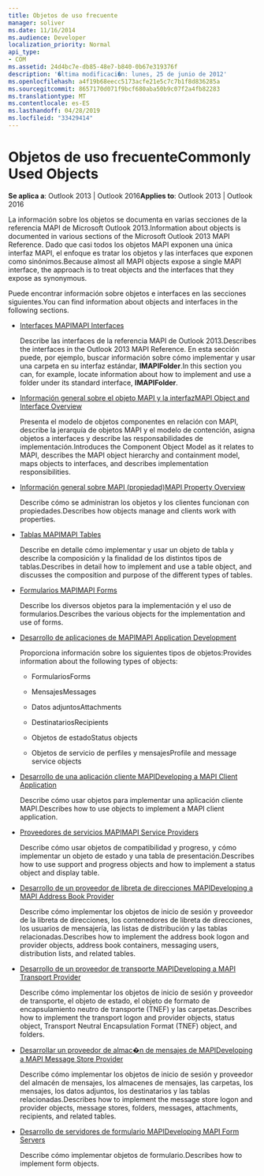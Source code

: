 ```yaml
---
title: Objetos de uso frecuente
manager: soliver
ms.date: 11/16/2014
ms.audience: Developer
localization_priority: Normal
api_type:
- COM
ms.assetid: 24d4bc7e-db85-48e7-b840-0b67e319376f
description: '�ltima modificaci�n: lunes, 25 de junio de 2012'
ms.openlocfilehash: a4f19b68eecc5173acfe21e5c7c7b1f8d836285a
ms.sourcegitcommit: 8657170d071f9bcf680aba50b9c07f2a4fb82283
ms.translationtype: MT
ms.contentlocale: es-ES
ms.lasthandoff: 04/28/2019
ms.locfileid: "33429414"
---
```

# <a name="commonly-used-objects"></a><span data-ttu-id="bf0b2-103">Objetos de uso frecuente</span><span class="sxs-lookup"><span data-stu-id="bf0b2-103">Commonly Used Objects</span></span>

  
  
<span data-ttu-id="bf0b2-104">**Se aplica a**: Outlook 2013 | Outlook 2016</span><span class="sxs-lookup"><span data-stu-id="bf0b2-104">**Applies to**: Outlook 2013 | Outlook 2016</span></span> 
  
<span data-ttu-id="bf0b2-105">La información sobre los objetos se documenta en varias secciones de la referencia MAPI de Microsoft Outlook 2013.</span><span class="sxs-lookup"><span data-stu-id="bf0b2-105">Information about objects is documented in various sections of the Microsoft Outlook 2013 MAPI Reference.</span></span> <span data-ttu-id="bf0b2-106">Dado que casi todos los objetos MAPI exponen una única interfaz MAPI, el enfoque es tratar los objetos y las interfaces que exponen como sinónimos.</span><span class="sxs-lookup"><span data-stu-id="bf0b2-106">Because almost all MAPI objects expose a single MAPI interface, the approach is to treat objects and the interfaces that they expose as synonymous.</span></span>
  
<span data-ttu-id="bf0b2-107">Puede encontrar información sobre objetos e interfaces en las secciones siguientes.</span><span class="sxs-lookup"><span data-stu-id="bf0b2-107">You can find information about objects and interfaces in the following sections.</span></span>
  
- [<span data-ttu-id="bf0b2-108">Interfaces MAPI</span><span class="sxs-lookup"><span data-stu-id="bf0b2-108">MAPI Interfaces</span></span>](mapi-interfaces.md)
    
    <span data-ttu-id="bf0b2-109">Describe las interfaces de la referencia MAPI de Outlook 2013.</span><span class="sxs-lookup"><span data-stu-id="bf0b2-109">Describes the interfaces in the Outlook 2013 MAPI Reference.</span></span> <span data-ttu-id="bf0b2-110">En esta sección puede, por ejemplo, buscar información sobre cómo implementar y usar una carpeta en su interfaz estándar, **IMAPIFolder**.</span><span class="sxs-lookup"><span data-stu-id="bf0b2-110">In this section you can, for example, locate information about how to implement and use a folder under its standard interface, **IMAPIFolder**.</span></span>
    
- [<span data-ttu-id="bf0b2-111">Información general sobre el objeto MAPI y la interfaz</span><span class="sxs-lookup"><span data-stu-id="bf0b2-111">MAPI Object and Interface Overview</span></span>](mapi-object-and-interface-overview.md)
    
    <span data-ttu-id="bf0b2-112">Presenta el modelo de objetos componentes en relación con MAPI, describe la jerarquía de objetos MAPI y el modelo de contención, asigna objetos a interfaces y describe las responsabilidades de implementación.</span><span class="sxs-lookup"><span data-stu-id="bf0b2-112">Introduces the Component Object Model as it relates to MAPI, describes the MAPI object hierarchy and containment model, maps objects to interfaces, and describes implementation responsibilities.</span></span>
    
- [<span data-ttu-id="bf0b2-113">Información general sobre MAPI (propiedad)</span><span class="sxs-lookup"><span data-stu-id="bf0b2-113">MAPI Property Overview</span></span>](mapi-property-overview.md)
    
    <span data-ttu-id="bf0b2-114">Describe cómo se administran los objetos y los clientes funcionan con propiedades.</span><span class="sxs-lookup"><span data-stu-id="bf0b2-114">Describes how objects manage and clients work with properties.</span></span>
    
- [<span data-ttu-id="bf0b2-115">Tablas MAPI</span><span class="sxs-lookup"><span data-stu-id="bf0b2-115">MAPI Tables</span></span>](mapi-tables.md)
    
    <span data-ttu-id="bf0b2-116">Describe en detalle cómo implementar y usar un objeto de tabla y describe la composición y la finalidad de los distintos tipos de tablas.</span><span class="sxs-lookup"><span data-stu-id="bf0b2-116">Describes in detail how to implement and use a table object, and discusses the composition and purpose of the different types of tables.</span></span>
    
- [<span data-ttu-id="bf0b2-117">Formularios MAPI</span><span class="sxs-lookup"><span data-stu-id="bf0b2-117">MAPI Forms</span></span>](mapi-forms.md)
    
    <span data-ttu-id="bf0b2-118">Describe los diversos objetos para la implementación y el uso de formularios.</span><span class="sxs-lookup"><span data-stu-id="bf0b2-118">Describes the various objects for the implementation and use of forms.</span></span>
    
- [<span data-ttu-id="bf0b2-119">Desarrollo de aplicaciones de MAPI</span><span class="sxs-lookup"><span data-stu-id="bf0b2-119">MAPI Application Development</span></span>](mapi-application-development.md)
    
    <span data-ttu-id="bf0b2-120">Proporciona información sobre los siguientes tipos de objetos:</span><span class="sxs-lookup"><span data-stu-id="bf0b2-120">Provides information about the following types of objects:</span></span>
    
  - <span data-ttu-id="bf0b2-121">Formularios</span><span class="sxs-lookup"><span data-stu-id="bf0b2-121">Forms</span></span>
    
  - <span data-ttu-id="bf0b2-122">Mensajes</span><span class="sxs-lookup"><span data-stu-id="bf0b2-122">Messages</span></span>
    
  - <span data-ttu-id="bf0b2-123">Datos adjuntos</span><span class="sxs-lookup"><span data-stu-id="bf0b2-123">Attachments</span></span>
    
  - <span data-ttu-id="bf0b2-124">Destinatarios</span><span class="sxs-lookup"><span data-stu-id="bf0b2-124">Recipients</span></span>
    
  - <span data-ttu-id="bf0b2-125">Objetos de estado</span><span class="sxs-lookup"><span data-stu-id="bf0b2-125">Status objects</span></span>
    
  - <span data-ttu-id="bf0b2-126">Objetos de servicio de perfiles y mensajes</span><span class="sxs-lookup"><span data-stu-id="bf0b2-126">Profile and message service objects</span></span>
    
- [<span data-ttu-id="bf0b2-127">Desarrollo de una aplicación cliente MAPI</span><span class="sxs-lookup"><span data-stu-id="bf0b2-127">Developing a MAPI Client Application</span></span>](developing-a-mapi-client-application.md)
    
    <span data-ttu-id="bf0b2-128">Describe cómo usar objetos para implementar una aplicación cliente MAPI.</span><span class="sxs-lookup"><span data-stu-id="bf0b2-128">Describes how to use objects to implement a MAPI client application.</span></span>
    
- [<span data-ttu-id="bf0b2-129">Proveedores de servicios MAPI</span><span class="sxs-lookup"><span data-stu-id="bf0b2-129">MAPI Service Providers</span></span>](mapi-service-providers.md)
    
    <span data-ttu-id="bf0b2-130">Describe cómo usar objetos de compatibilidad y progreso, y cómo implementar un objeto de estado y una tabla de presentación.</span><span class="sxs-lookup"><span data-stu-id="bf0b2-130">Describes how to use support and progress objects and how to implement a status object and display table.</span></span>
    
- [<span data-ttu-id="bf0b2-131">Desarrollo de un proveedor de libreta de direcciones MAPI</span><span class="sxs-lookup"><span data-stu-id="bf0b2-131">Developing a MAPI Address Book Provider</span></span>](developing-a-mapi-address-book-provider.md)
    
    <span data-ttu-id="bf0b2-132">Describe cómo implementar los objetos de inicio de sesión y proveedor de la libreta de direcciones, los contenedores de libreta de direcciones, los usuarios de mensajería, las listas de distribución y las tablas relacionadas.</span><span class="sxs-lookup"><span data-stu-id="bf0b2-132">Describes how to implement the address book logon and provider objects, address book containers, messaging users, distribution lists, and related tables.</span></span>
    
- [<span data-ttu-id="bf0b2-133">Desarrollo de un proveedor de transporte MAPI</span><span class="sxs-lookup"><span data-stu-id="bf0b2-133">Developing a MAPI Transport Provider</span></span>](developing-a-mapi-transport-provider.md)
    
    <span data-ttu-id="bf0b2-134">Describe cómo implementar los objetos de inicio de sesión y proveedor de transporte, el objeto de estado, el objeto de formato de encapsulamiento neutro de transporte (TNEF) y las carpetas.</span><span class="sxs-lookup"><span data-stu-id="bf0b2-134">Describes how to implement the transport logon and provider objects, status object, Transport Neutral Encapsulation Format (TNEF) object, and folders.</span></span>
    
- [<span data-ttu-id="bf0b2-135">Desarrollar un proveedor de almac�n de mensajes de MAPI</span><span class="sxs-lookup"><span data-stu-id="bf0b2-135">Developing a MAPI Message Store Provider</span></span>](developing-a-mapi-message-store-provider.md)
    
    <span data-ttu-id="bf0b2-136">Describe cómo implementar los objetos de inicio de sesión y proveedor del almacén de mensajes, los almacenes de mensajes, las carpetas, los mensajes, los datos adjuntos, los destinatarios y las tablas relacionadas.</span><span class="sxs-lookup"><span data-stu-id="bf0b2-136">Describes how to implement the message store logon and provider objects, message stores, folders, messages, attachments, recipients, and related tables.</span></span>
    
- [<span data-ttu-id="bf0b2-137">Desarrollo de servidores de formulario MAPI</span><span class="sxs-lookup"><span data-stu-id="bf0b2-137">Developing MAPI Form Servers</span></span>](developing-mapi-form-servers.md)
    
    <span data-ttu-id="bf0b2-138">Describe cómo implementar objetos de formulario.</span><span class="sxs-lookup"><span data-stu-id="bf0b2-138">Describes how to implement form objects.</span></span>
    

